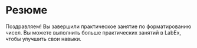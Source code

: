# Резюме

Поздравляем! Вы завершили практическое занятие по форматированию чисел. Вы можете выполнить больше практических занятий в LabEx, чтобы улучшить свои навыки.

